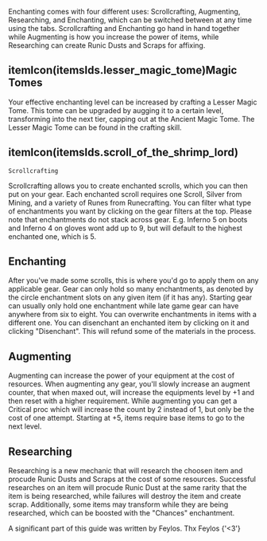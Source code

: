 Enchanting comes with four different uses: Scrollcrafting, Augmenting, Researching, and Enchanting, which can be
switched between at any time using the tabs. Scrollcrafting and Enchanting go hand in hand together while
Augmenting is how you increase the power of items, while Researching can create Runic Dusts and Scraps for affixing.

## itemIcon(itemsIds.lesser_magic_tome)Magic Tomes
Your effective enchanting level can be increased by crafting a Lesser Magic Tome. This tome can be
upgraded by augging it to a certain level, transforming into the next tier, capping out at the Ancient Magic Tome.
The Lesser Magic Tome can be found in the crafting skill.

## itemIcon(itemsIds.scroll_of_the_shrimp_lord)
	Scrollcrafting

Scrollcrafting allows you to create enchanted scrolls, which you can then put on your gear. Each enchanted
scroll requires one Scroll, Silver from Mining, and a variety of Runes from Runecrafting. You can filter
what type of enchantments you want by clicking on the gear filters at the top. Please note that enchantments
do not stack across gear. E.g. Inferno 5 on boots and Inferno 4 on gloves wont add up to 9, but will default
to the highest enchanted one, which is 5.

## Enchanting
After you've made some scrolls, this is where you'd go to apply them on any applicable gear. Gear can only
hold so many enchantments, as denoted by the circle enchantment slots on any given item (if it has any).
Starting gear can usually only hold one enchantment while late game gear can have anywhere from six to
eight. You can overwrite enchantments in items with a different one. You can disenchant an enchanted item by
clicking on it and clicking "Disenchant". This will refund some of the materials in the process.

## Augmenting
Augmenting can increase the power of your equipment at the cost of resources. When augmenting any gear,
you'll slowly increase an augment counter, that when maxed out, will increase the equipments level by +1 and
then reset with a higher requirement. While augmenting you can get a Critical proc which will increase the
count by 2 instead of 1, but only be the cost of one attempt. Starting at +5, items require base items to go
to the next level.

## Researching
Researching is a new mechanic that will research the choosen item and procude Runic Dusts and Scraps at the cost of some resources.
Successful researches on an item will procude Runic Dust at the same rarity that the item is being researched, while failures will destroy the item and create scrap.
Additionally, some items may transform while they are being researched, which can be boosted with the "Chances" enchantment.

<p color='gray' fontStyle='oblique'>
	A significant part of this guide was written by Feylos. Thx Feylos {'<3'}
</p>
